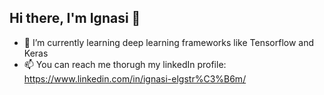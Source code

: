 ## Hi there, I'm Ignasi 👋

<!-- I am a 

- 🔭 I’m currently working on .
- 👯 I’m looking to collaborate on ...
- 🤔 I’m looking for help with ...
- 💬 Ask me about ... -->

- 🌱 I’m currently learning deep learning frameworks like Tensorflow and Keras
- 📫 You can reach me thorugh my linkedIn profile: https://www.linkedin.com/in/ignasi-elgstr%C3%B6m/
